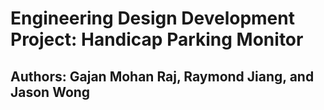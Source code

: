 # Engineering Design Development Project: Handicap Parking Monitor
## Authors: Gajan Mohan Raj, Raymond Jiang, and Jason Wong
